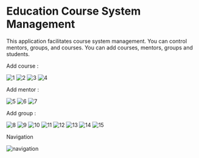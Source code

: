# Education Course System Management
This application facilitates course system management. You can control mentors, groups, and courses. You can add courses, mentors, groups and students.

Add course : 

![1](https://user-images.githubusercontent.com/77713867/154838826-8554b0fc-8ce0-4636-b5b5-f6bdfe321831.jpg)
![2](https://user-images.githubusercontent.com/77713867/154838836-0719b70b-be6a-43e1-9f47-b88eebc79379.jpg)
![3](https://user-images.githubusercontent.com/77713867/154838840-97fdb0f1-f6ea-415b-b4f6-c29077fb05f4.jpg)
![4](https://user-images.githubusercontent.com/77713867/154838842-cb4d79bf-e95a-45e1-a473-8133747500b2.jpg)

Add mentor :

![5](https://user-images.githubusercontent.com/77713867/154838884-6fa2b653-594c-4252-9c27-ca284acd0d83.jpg)
![6](https://user-images.githubusercontent.com/77713867/154838886-07bc97ed-47d0-431b-9e98-e7e9813277af.jpg)
![7](https://user-images.githubusercontent.com/77713867/154838889-2c3702d8-a59d-455a-a08f-c5cc7e415c5b.jpg)


Add group :

![8](https://user-images.githubusercontent.com/77713867/154838943-ad730ed9-869f-4653-8acc-344694011d87.jpg)
![9](https://user-images.githubusercontent.com/77713867/154838949-62608155-ec7a-4d8c-91a1-4ef739ba49df.jpg)
![10](https://user-images.githubusercontent.com/77713867/154838953-6842df8d-28ad-4b5a-ac53-a9db0683189e.jpg)
![11](https://user-images.githubusercontent.com/77713867/154838954-a7ba6190-c1de-4d50-84ae-1cbe0ec19ca2.jpg)
![12](https://user-images.githubusercontent.com/77713867/154838955-93eab9d2-03db-4321-a452-4471f3b49257.jpg)
![13](https://user-images.githubusercontent.com/77713867/154838956-02411de8-cab4-42da-8c4d-a967456cc357.jpg)
![14](https://user-images.githubusercontent.com/77713867/154838958-9508b01c-8ddb-49f6-bb49-182a0dbd2cce.jpg)
![15](https://user-images.githubusercontent.com/77713867/154838963-a9f1c1fa-bd89-4751-885b-c1891f23c619.jpg)

Navigation

![navigation](https://user-images.githubusercontent.com/77713867/154838988-47485ceb-ed17-458e-bb84-806b6a803d5a.png)
